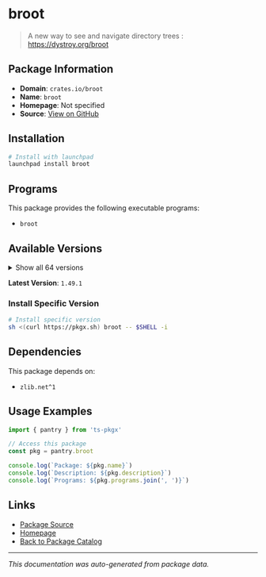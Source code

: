 # broot

> A new way to see and navigate directory trees : https://dystroy.org/broot

## Package Information

- **Domain**: `crates.io/broot`
- **Name**: `broot`
- **Homepage**: Not specified
- **Source**: [View on GitHub](https://github.com/pkgxdev/pantry/tree/main/projects/crates.io/broot/package.yml)

## Installation

```bash
# Install with launchpad
launchpad install broot
```

## Programs

This package provides the following executable programs:

- `broot`

## Available Versions

<details>
<summary>Show all 64 versions</summary>

- `1.49.1`, `1.49.0`, `1.48.0`, `1.47.0`, `1.46.5`
- `1.46.4`, `1.46.3`, `1.46.2`, `1.46.1`, `1.46.0`
- `1.45.1`, `1.45.0`, `1.44.7`, `1.44.6`, `1.44.5`
- `1.44.4`, `1.44.3`, `1.44.2`, `1.44.1`, `1.44.0`
- `1.43.0`, `1.42.0`, `1.41.1`, `1.41.0`, `1.40.0`
- `1.39.2`, `1.39.1`, `1.39.0`, `1.38.0`, `1.37.0`
- `1.36.1`, `1.36.0`, `1.35.0`, `1.34.0`, `1.33.1`
- `1.33.0`, `1.32.0`, `1.31.0`, `1.30.2`, `1.30.1`
- `1.30.0`, `1.29.0`, `1.28.1`, `1.28.0`, `1.27.0`
- `1.26.1`, `1.26.0`, `1.25.2`, `1.25.1`, `1.25.0`
- `1.24.2`, `1.24.1`, `1.24.0`, `1.23.0`, `1.22.1`
- `1.22.0`, `1.21.3`, `1.21.2`, `1.21.1`, `1.21.0`
- `1.20.2`, `1.20.1`, `1.20.0`, `1.16.2`

</details>

**Latest Version**: `1.49.1`

### Install Specific Version

```bash
# Install specific version
sh <(curl https://pkgx.sh) broot -- $SHELL -i
```

## Dependencies

This package depends on:

- `zlib.net^1`

## Usage Examples

```typescript
import { pantry } from 'ts-pkgx'

// Access this package
const pkg = pantry.broot

console.log(`Package: ${pkg.name}`)
console.log(`Description: ${pkg.description}`)
console.log(`Programs: ${pkg.programs.join(', ')}`)
```

## Links

- [Package Source](https://github.com/pkgxdev/pantry/tree/main/projects/crates.io/broot/package.yml)
- [Homepage](#)
- [Back to Package Catalog](../../../package-catalog.md)

---

*This documentation was auto-generated from package data.*
